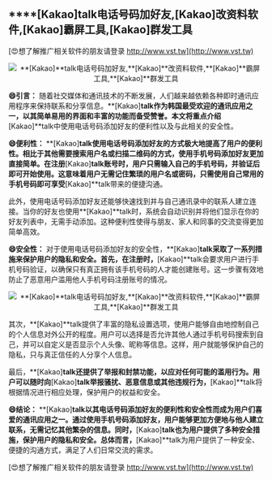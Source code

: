 ## ****[Kakao]**talk电话号码加好友,**[Kakao]**改资料软件,**[Kakao]**霸屏工具,**[Kakao]**群发工具**

[😍想了解推广相关软件的朋友请登录 http://www.vst.tw](http://www.vst.tw)

 <center><img src="https://vst.tw/MP4/tuiguang/png/7.png" alt="**[Kakao]**talk电话号码加好友,**[Kakao]**改资料软件,**[Kakao]**霸屏工具,**[Kakao]**群发工具"></center>

**😄引言：**
随着社交媒体和通讯技术的不断发展，人们越来越依赖各种即时通讯应用程序来保持联系和分享信息。**[Kakao]**talk作为韩国最受欢迎的通讯应用之一，以其简单易用的界面和丰富的功能而备受赞誉。本文将重点介绍**[Kakao]**talk中使用电话号码添加好友的便利性以及与此相关的安全性。

**😄便利性：**
**[Kakao]**talk使用电话号码添加好友的方式极大地提高了用户的便利性。相比于其他需要搜索用户名或扫描二维码的方式，使用手机号码添加好友更加直接简单。在注册**[Kakao]**talk账号时，用户只需输入自己的手机号码，并验证后即可开始使用。这意味着用户无需记住繁琐的用户名或密码，只需使用自己常用的手机号码即可享受**[Kakao]**talk带来的便捷沟通。

此外，使用电话号码添加好友还能够快速找到并与自己通讯录中的联系人建立连接。当你的好友也使用**[Kakao]**talk时，系统会自动识别并将他们显示在你的好友列表中，无需手动添加。这种便利性使得与朋友、家人和同事的交流变得更加简单高效。

**😄安全性：**
对于使用电话号码添加好友的安全性，**[Kakao]**talk采取了一系列措施来保护用户的隐私和安全。首先，在注册时，**[Kakao]**talk会要求用户进行手机号码验证，以确保只有真正拥有该手机号码的人才能创建账号。这一步骤有效地防止了恶意用户滥用他人手机号码注册账号的情况。

 <center><img src="https://vst.tw/MP4/tuiguang/png/7.png" alt="**[Kakao]**talk电话号码加好友,**[Kakao]**改资料软件,**[Kakao]**霸屏工具,**[Kakao]**群发工具"></center>

其次，**[Kakao]**talk提供了丰富的隐私设置选项，使用户能够自由地控制自己的个人信息对外公开的程度。用户可以选择是否允许其他人通过手机号码搜索到自己，并可以自定义是否显示个人头像、昵称等信息。这样，用户就能够保护自己的隐私，只与真正信任的人分享个人信息。

最后，**[Kakao]**talk还提供了举报和封禁功能，以应对任何可能的滥用行为。用户可以随时向**[Kakao]**talk举报骚扰、恶意信息或其他违规行为，**[Kakao]**talk将根据情况进行相应处理，保护用户的权益和安全。

**😄结论：**
**[Kakao]**talk以其电话号码添加好友的便利性和安全性而成为用户们喜爱的通讯应用之一。通过使用手机号码添加好友，用户能够更加方便地与他人建立联系，无需记忆其他繁杂的信息。同时，**[Kakao]**talk也为用户提供了多种安全措施，保护用户的隐私和安全。总体而言，**[Kakao]**talk为用户提供了一种安全、便捷的沟通方式，满足了人们日常交流的需求。

[😍想了解推广相关软件的朋友请登录 http://www.vst.tw](http://www.vst.tw)



